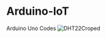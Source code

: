 # Arduino-IoT
Arduino Uno Codes
![DHT22Croped](https://github.com/mjahmed1280/Arduino-IoT/assets/93311046/5d74bba3-3880-4b90-9d86-85db51e5daea)
